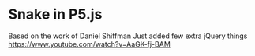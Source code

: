 # Snake in P5.js
Based on the work of Daniel Shiffman
Just added few extra jQuery things
https://www.youtube.com/watch?v=AaGK-fj-BAM
